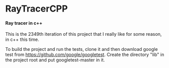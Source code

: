 # RayTracerCPP
#### Ray tracer in c++

This is the 2349th iteration of this project that I really like for some reason, in c++ this time.

To build the project and run the tests, clone it and then download google test from https://github.com/google/googletest.
Create the directory "lib" in the project root and put googletest-master in it.
